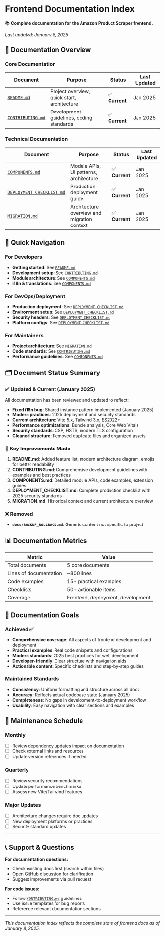 # Frontend Documentation Index

📚 **Complete documentation for the Amazon Product Scraper frontend.**

*Last updated: January 8, 2025*

## 📖 Documentation Overview

### Core Documentation
| Document | Purpose | Status | Last Updated |
|----------|---------|--------|--------------|
| [`README.md`](../README.md) | Project overview, quick start, architecture | ✅ **Current** | Jan 2025 |
| [`CONTRIBUTING.md`](../CONTRIBUTING.md) | Development guidelines, coding standards | ✅ **Current** | Jan 2025 |

### Technical Documentation
| Document | Purpose | Status | Last Updated |
|----------|---------|--------|--------------|
| [`COMPONENTS.md`](./COMPONENTS.md) | Module APIs, UI patterns, architecture | ✅ **Current** | Jan 2025 |
| [`DEPLOYMENT_CHECKLIST.md`](./DEPLOYMENT_CHECKLIST.md) | Production deployment guide | ✅ **Current** | Jan 2025 |
| [`MIGRATION.md`](./MIGRATION.md) | Architecture overview and migration context | ✅ **Current** | Jan 2025 |

## 🚀 Quick Navigation

### For Developers
- **Getting started**: See [`README.md`](../README.md#quick-start)
- **Development setup**: See [`CONTRIBUTING.md`](../CONTRIBUTING.md#development-setup)
- **Module architecture**: See [`COMPONENTS.md`](./COMPONENTS.md#module-architecture)
- **i18n & translations**: See [`COMPONENTS.md`](./COMPONENTS.md#internationalization)

### For DevOps/Deployment
- **Production deployment**: See [`DEPLOYMENT_CHECKLIST.md`](./DEPLOYMENT_CHECKLIST.md)
- **Environment setup**: See [`DEPLOYMENT_CHECKLIST.md`](./DEPLOYMENT_CHECKLIST.md#environment-configuration)
- **Security headers**: See [`DEPLOYMENT_CHECKLIST.md`](./DEPLOYMENT_CHECKLIST.md#security-configuration)
- **Platform configs**: See [`DEPLOYMENT_CHECKLIST.md`](./DEPLOYMENT_CHECKLIST.md#hosting-platform-setup)

### For Maintainers
- **Project architecture**: See [`MIGRATION.md`](./MIGRATION.md#current-architecture-january-2025)
- **Code standards**: See [`CONTRIBUTING.md`](../CONTRIBUTING.md#coding-standards)
- **Performance guidelines**: See [`COMPONENTS.md`](./COMPONENTS.md#performance-optimizations)

## 🗂️ Document Status Summary

### ✅ **Updated & Current (January 2025)**
All documentation has been reviewed and updated to reflect:

- **Fixed i18n bug**: Shared instance pattern implemented (January 2025)
- **Modern practices**: 2025 deployment and security standards
- **Current architecture**: Vite 5.x, Tailwind 3.x, ES2022+
- **Performance optimizations**: Bundle analysis, Core Web Vitals
- **Security standards**: CSP, HSTS, modern TLS configuration
- **Cleaned structure**: Removed duplicate files and organized assets

### 🔧 **Key Improvements Made**
1. **README.md**: Added feature list, modern architecture diagram, emojis for better readability
2. **CONTRIBUTING.md**: Comprehensive development guidelines with examples and best practices
3. **COMPONENTS.md**: Detailed module APIs, code examples, extension guides
4. **DEPLOYMENT_CHECKLIST.md**: Complete production checklist with 2025 security standards
5. **MIGRATION.md**: Historical context and current architecture overview

### ❌ **Removed**
- **`docs/BACKUP_ROLLBACK.md`**: Generic content not specific to project

## 📊 Documentation Metrics

| Metric | Value |
|--------|-------|
| Total documents | 5 core documents |
| Lines of documentation | ~800 lines |
| Code examples | 15+ practical examples |
| Checklists | 50+ actionable items |
| Coverage | Frontend, deployment, development |

## 🎯 Documentation Goals

### Achieved ✅
- **Comprehensive coverage**: All aspects of frontend development and deployment
- **Practical examples**: Real code snippets and configurations
- **Modern standards**: 2025 best practices for web development
- **Developer-friendly**: Clear structure with navigation aids
- **Actionable content**: Specific checklists and step-by-step guides

### Maintained Standards
- **Consistency**: Uniform formatting and structure across all docs
- **Accuracy**: Reflects actual codebase state (January 2025)
- **Completeness**: No gaps in development-to-deployment workflow
- **Usability**: Easy navigation with clear sections and examples

## 🔄 Maintenance Schedule

### Monthly
- [ ] Review dependency updates impact on documentation
- [ ] Check external links and resources
- [ ] Update version references if needed

### Quarterly  
- [ ] Review security recommendations
- [ ] Update performance benchmarks
- [ ] Assess new Vite/Tailwind features

### Major Updates
- [ ] Architecture changes require doc updates
- [ ] New deployment platforms or practices
- [ ] Security standard updates

---

## 📞 Support & Questions

**For documentation questions:**
- Check existing docs first (search within files)
- Open GitHub discussion for clarification
- Suggest improvements via pull request

**For code issues:**
- Follow [`CONTRIBUTING.md`](../CONTRIBUTING.md) guidelines
- Use issue templates for bug reports
- Reference relevant documentation sections

---

*This documentation index reflects the complete state of frontend docs as of January 8, 2025.*
